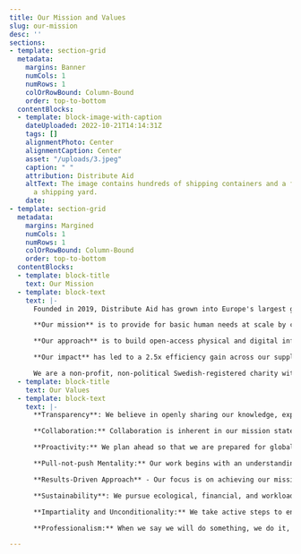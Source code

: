 ```yaml
---
title: Our Mission and Values
slug: our-mission
desc: ''
sections:
- template: section-grid
  metadata:
    margins: Banner
    numCols: 1
    numRows: 1
    colOrRowBound: Column-Bound
    order: top-to-bottom
  contentBlocks:
  - template: block-image-with-caption
    dateUploaded: 2022-10-21T14:14:31Z
    tags: []
    alignmentPhoto: Center
    alignmentCaption: Center
    asset: "/uploads/3.jpeg"
    caption: " "
    attribution: Distribute Aid
    altText: The image contains hundreds of shipping containers and a few cranes in
      a shipping yard.
    date: 
- template: section-grid
  metadata:
    margins: Margined
    numCols: 1
    numRows: 1
    colOrRowBound: Column-Bound
    order: top-to-bottom
  contentBlocks:
  - template: block-title
    text: Our Mission
  - template: block-text
    text: |-
      Founded in 2019, Distribute Aid has grown into Europe's largest grassroots logistics organisation. We improve how aid is sourced, delivered, and distributed so as to achieve a greater collective impact in serving the needs of displaced and otherwise disadvantaged people. We have coordinated over 80 shipments of humanitarian aid and worked with 140+ small charities and organisations in 12 countries across Europe, Lebanon, and the United States of America.

      **Our mission** is to provide for basic human needs at scale by connecting communities and empowering people to uphold human dignity.

      **Our approach** is to build open-access physical and digital infrastructure that any humanitarian aid organisation can use, with an emphasis on supporting local grassroots organisations access large-scale infrastructure to carry out their mission. We run our own open-offer 4th party logistics services to support everyone in our extensive grassroots network, which includes needs assessments and aid matching services. We are a highly collaborative and transparent organisation that helps our partners grow their own efforts by sharing information, resources, and decision-making.

      **Our impact** has led to a 2.5x efficiency gain across our supply chain by increasing coordination, reducing costs, saving volunteer time, and preventing waste. Every $1 we spend on administration, projects, and logistics delivers $88 worth of aid to frontline organisations.

      We are a non-profit, non-political Swedish-registered charity with registration number #802521-4456.
  - template: block-title
    text: Our Values
  - template: block-text
    text: |-
      **Transparency**: We believe in openly sharing our knowledge, experience, and techniques. Our commitment to open-source information and technology is steadfast because meeting the basic human needs of our network’s end beneficiaries is what is most important.

      **Collaboration:** Collaboration is inherent in our mission statement. We scale our network through collaboration, not control. We recognise that diversity makes us stronger and strive for inclusion as we welcome new people to become stakeholders on our team and in our network.

      **Proactivity:** We plan ahead so that we are prepared for global crises, supply chain disruptions, and unexpected events. We practice proactivity in a way that does not undermine our pull-not-push mentality.

      **Pull-not-push Mentality:** Our work begins with an understanding of needs. We only organise aid shipments when we know the aid is needed, and we trust those most proximate to beneficiaries–frontline groups–to understand their needs. If aid is not needed anywhere, we do not push to ship it.

      **Results-Driven Approach** - Our focus is on achieving our mission and strategy. We adapt our services and our approach to meet the needs of the moment in order to create the best results for the end beneficiary.

      **Sustainability**: We pursue ecological, financial, and workload sustainability. We believe that ecological sustainability is a holistic and ongoing effort; we avoid greenwashing and other mindsets which reduce sustainability to an afterthought.

      **Impartiality and Unconditionality:** We take active steps to ensure that aid that is delivered using our services is distributed freely, fairly, and unconditionally by frontline groups.

      **Professionalism:** When we say we will do something, we do it, and we establish processes to prevent overpromises. We assume positive intent when communicating with other people and organisations. We empower our team members to maintain strong boundaries and be accountable to each other.

---
```

